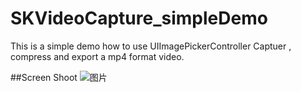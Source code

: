 # SKVideoCapture_simpleDemo
This is a simple demo how to use UIImagePickerController Captuer , compress and export  a mp4 format video.

##Screen Shoot
![图片](http://img.blog.csdn.net/20160504182019150)
